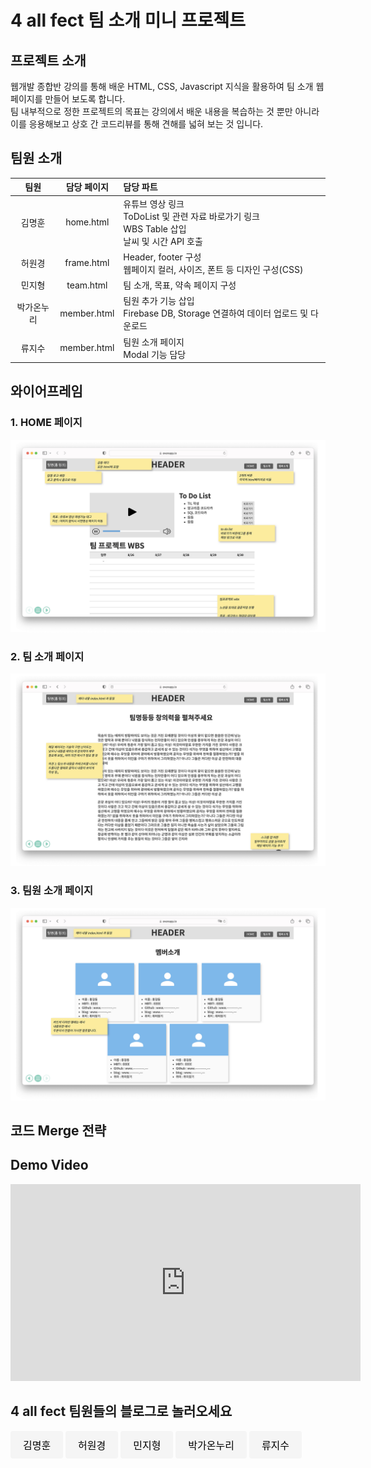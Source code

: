 <!DOCTYPE html>
<html lang="ko">
<head>
    <meta charset="UTF-8">
    <meta name="viewport" content="width=device-width, initial-scale=1.0">
    <title>4 all fect Readme</title>
    <style>
        .button-link {
            display: inline-block;
            padding: 10px 20px;
            font-size: 16px;
            color: black;
            background-color: #F5F5F5;
            text-align: center;
            text-decoration: none;
            border-radius: 4px;
            border: none;
        }
        .button-link:hover {
            background-color: #B5B5B5;
        }
    </style>
</head>

<body>

# 4 all fect 팀 소개 미니 프로젝트

## 프로젝트 소개
웹개발 종합반 강의를 통해 배운 HTML, CSS, Javascript 지식을 활용하여 팀 소개 웹 페이지를 만들어 보도록 합니다.<br>
팀 내부적으로 정한 프로젝트의 목표는 강의에서 배운 내용을 복습하는 것 뿐만 아니라 이를 응용해보고 상호 간 코드리뷰를 통해 견해를 넓혀 보는 것 입니다.



## 팀원 소개
| 팀원     | 담당 페이지       | 담당 파트 |
|:-------:|:-----------:   |:------------|
| 김명훈    | home.html      | 유튜브 영상 링크<br>ToDoList 및 관련 자료 바로가기 링크<br>WBS Table 삽입<br>날씨 및 시간 API 호출 |
| 허원경    | frame.html     | Header, footer 구성<br>웹페이지 컬러, 사이즈, 폰트 등 디자인 구성(CSS) |
| 민지형    | team.html      | 팀 소개, 목표, 약속 페이지 구성    |
| 박가온누리 | member.html    | 팀원 추가 기능 삽입<br>Firebase DB, Storage 연결하여 데이터 업로드 및 다운로드 |
| 류지수    | member.html    | 팀원 소개 페이지<br>Modal 기능 담당    |



## 와이어프레임

### 1. HOME 페이지
<img src="assets/arch/arch1.png"></img>

### 2. 팀 소개 페이지
<img src="assets/arch/arch2.png"></img>

### 3. 팀원 소개 페이지
<img src="assets/arch/arch3.png"></img>



## 코드 Merge 전략


## Demo Video
<iframe width="560" height="315" src="https://www.youtube.com/embed/gCQFvp6iU7k?si=xfZ9Z8rGwUZgcZIO" title="YouTube video player" frameborder="0" allow="accelerometer; autoplay; clipboard-write; encrypted-media; gyroscope; picture-in-picture; web-share" referrerpolicy="strict-origin-when-cross-origin" allowfullscreen></iframe>


## 4 all fect 팀원들의 블로그로 놀러오세요
<a href="https://www.example.com" class="button-link">김명훈</a>
<a href="https://www.example.com" class="button-link">허원경</a>
<a href="https://www.example.com" class="button-link">민지형</a>
<a href="https://www.example.com" class="button-link">박가온누리</a>
<a href="https://www.example.com" class="button-link">류지수</a>

</body>



